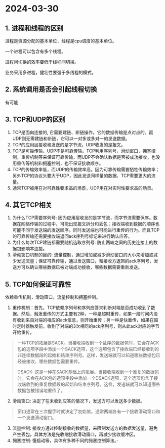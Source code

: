 # 2024-03-30

## 1. 进程和线程的区别

进程是资源分配的基本单位，线程是cpu调度的基本单位。

一个进程可以包含有多个线程。

进程间切换的效率要低于线程间切换。

业务采用多进程，健壮性要强于多线程的模式。

## 2. 系统调用是否会引起线程切换

有可能

## 3. TCP和UDP的区别

1. TCP是面向连接的, 它需要建链、断链操作，它的数据传输是点对点的。而UDP则无需建链和断链，它可以一对多或多对一的发送数据。
2. TCP的应用层接收和发送的是字节流，UDP收发的是报文。
3. TCP是可靠传输，UDP不是可靠传输。TCP利用序列号，滑动窗口，拥塞控制，重传机制等来保证可靠传输，而UDP不会确认数据是否被成功接收，也没用重传等机制和拥塞控制，也不保证接收顺序。
4. TCP的传输效率低，而UDP的传输效率高。因为可靠传输需要牺牲传输效率；另外TCP的协议头要大于UDP，因此发送同样量的数据，TCP需要更大的流量。
5. 通常TCP被用在对可靠性要求高的场景，UDP用在对实时性要求高的场景。

## 4. 其它TCP相关

1. 为什么TCP需要序列号: 因为应用层收发的是字节流，而字节流需要保序。数据在网络传输的过程中，可能出现报文拆分和丢包；接收端收到数据的顺序也可能不同于发送端的发送顺序。同时发送端也可能进行重传的行为。而且TCP的可靠传输还需要接收端返回ack序列号标记来进行确认应答。
2. 为什么每次TCP建链都需要随机选取序列号: 防止两端之间的历史连接上的数据包影响本连接。
3. 滑动窗口机制的目的: 流量控制，通过增加或减少滑动窗口的大小来增加或减少发送流量；保证可靠传输，通过发送窗口，和接收方返回的ack序列号，发送方可以确认哪些数据已被对端成功接收，哪些数据需要重新发送。

## 5. TCP如何保证可靠性

依赖重传机制，滑动窗口，流量控制和拥塞控制。

1. 重传机制：首先，TCP依赖序列号和序列应答来判断对端是否成功收到了数据。然后，触发重传的方式主要有2种，一种是超时重传，如果一段时间内没有收到来自对端的相应的ack信息，则开始重传；另一种是快重传，如果在超时定时器触发前，收到了对端的3次相同的ack序列号，则从此ack对应的字节开始重传。

> 一种TCP的拓展是SACK。当接收端收到一个乱序的数据包时，它会在ACK包的选项字段中添加一个SACK选项，这个选项包含了接收端已经接收到的非连续数据段的起始和结束序列号。这样，发送端就可以知道哪些数据包已经被接收，哪些数据包需要重传。
>
> DSACK: 这是一种在SACK基础上的拓展。当接收端收到一个重复的数据包时，它会在ACK包的选项字段中添加一个DSACK选项，这个选项包含了接收端收到的重复数据段的起始和结束序列号。这样，发送端就可以知道哪些数据包被错误地重传了。
>

2. 滑动窗口: 决定了在未收到应答的情况下，发送方可以发送多少数据。

> 窗口通常在三次握手时就决定了初始值。通常两端各有一个接收滑动窗口和一个发送滑动窗口。

3. 流量控制: 接收方通过控制接收的数据量，来限制发送方的数据发送量，避免产生丢包。具体方法是先收缩接收滑动窗口，再减少接收缓冲区。
4. 拥塞控制: 慢启动等，具体有多种不同的拥塞控制算法。·
